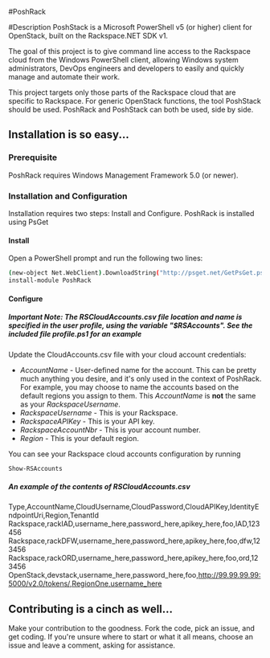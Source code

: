 #PoshRack

#Description
PoshStack is a Microsoft PowerShell v5 (or higher) client for OpenStack, built on the Rackspace.NET SDK v1.

The goal of this project is to give command line access to the Rackspace cloud from the Windows PowerShell client, allowing Windows system administrators, DevOps engineers and developers to easily and quickly manage and automate their work.

This project targets only those parts of the Rackspace cloud that are specific to Rackspace. For generic OpenStack functions, the tool PoshStack should be used. PoshRack and PoshStack can both be used, side by side.

## Installation is so easy...

### Prerequisite
PoshRack requires Windows Management Framework 5.0 (or newer).

### Installation and Configuration
Installation requires two steps: Install and Configure. PoshRack is installed using PsGet

#### Install
Open a PowerShell prompt and run the following two lines:
```bash
(new-object Net.WebClient).DownloadString("http://psget.net/GetPsGet.ps1") | Invoke-Expression
install-module PoshRack
```
#### Configure
##### Important Note: The RSCloudAccounts.csv file location and name is specified in the user profile, using the variable "$RSAccounts". See the included file profile.ps1 for an example

Update the CloudAccounts.csv file with your cloud account credentials:  
  * _AccountName_ - User-defined name for the account. This can be pretty much anything you desire, and it's only used in the context of PoshRack. For example, you may choose to name the accounts based on the default regions you assign to them. This _AccountName_ is **not** the same as your _RackspaceUsername_.
  * _RackspaceUsername_ - This is your Rackspace.
  * _RackspaceAPIKey_ - This is your API key.
  * _RackspaceAccountNbr_ - This is your account number.
  * _Region_ - This is your default region.

You can see your Rackspace cloud accounts configuration by running
```bash
Show-RSAccounts
```

##### An example of the contents of RSCloudAccounts.csv

Type,AccountName,CloudUsername,CloudPassword,CloudAPIKey,IdentityEndpointUri,Region,TenantId
Rackspace,rackIAD,username_here,password_here,apikey_here,foo,IAD,123456
Rackspace,rackDFW,username_here,password_here,apikey_here,foo,dfw,123456
Rackspace,rackORD,username_here,password_here,apikey_here,foo,ord,123456
OpenStack,devstack,username_here,password_here,foo,http://99.99.99.99:5000/v2.0/tokens/,RegionOne,username_here

## Contributing is a cinch as well...
Make your contribution to the goodness. Fork the code, pick an issue, and get coding. If you're unsure where to start or what it all means, choose an issue and leave a comment, asking for assistance.

